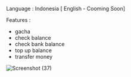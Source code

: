 Language : Indonesia [ English - Cooming Soon] 

Features :
- gacha
- check balance
- check bank balance
- top up balance
- transfer money

![Screenshot (37)](https://github.com/user-attachments/assets/4c5c14bb-c5a8-45e4-a12f-3262e7244b71)
